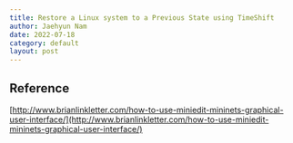 ```yaml
---
title: Restore a Linux system to a Previous State using TimeShift
author: Jaehyun Nam
date: 2022-07-18
category: default
layout: post
---
```


## Reference

[http://www.brianlinkletter.com/how-to-use-miniedit-mininets-graphical-user-interface/](http://www.brianlinkletter.com/how-to-use-miniedit-mininets-graphical-user-interface/)

